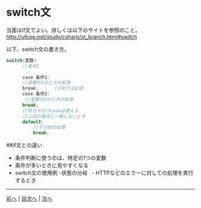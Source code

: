 # switch文
当面はif文でよい。詳しくは以下のサイトを参照のこと。
http://ufcpp.net/study/csharp/st_branch.html#switch

以下、switch文の書き方。

```cs
switch(変数)
      //条件1
      
      case 条件1:
      //変数が1のときの処理
      break;      //C#では必須
      case 条件2:
       //変数が2のときの処理
      break;
      //好きなだけcaseは使える
      //上記の条件に一致しないとき
      default:
          //その他の処理
          break;
```
##if文との違い
 - 条件判断に使うのは、特定の1つの変数
 - 条件が多いときに見やすくなる
 - switch文の使用例
   -状態の分岐
   - HTTPなどのエラーに対しての処理を実行するとき
---

[前へ](08.md) | [目次へ](README.md#%E7%9B%AE%E6%AC%A1) | [次へ](10.md)
